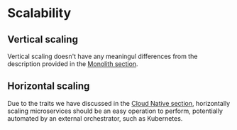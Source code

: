 # Scalability

## Vertical scaling

Vertical scaling doesn't have any meaningul differences from the
description provided in the [Monolith section](monolith.md#vertical-scaling).

## Horizontal scaling

Due to the traits we have discussed in the [Cloud Native
section](#cloud-native), horizontally scaling microservices should be
an easy operation to perform, potentially automated by an external
orchestrator, such as Kubernetes.
